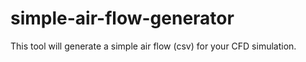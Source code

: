 # simple-air-flow-generator
This tool will generate a simple air flow (csv) for your CFD simulation.
